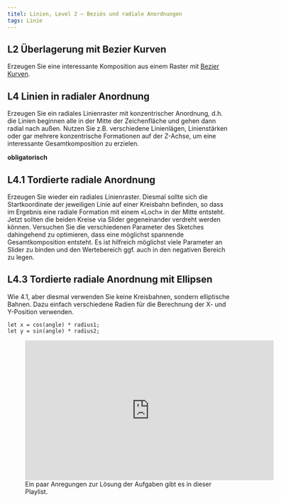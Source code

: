 ```yaml
---
titel: Linien, Level 2 – Beziés und radiale Anordnungen
tags: Linie
---
```


## L2 Überlagerung mit Bezier Kurven
Erzeugen Sie eine interessante Komposition aus einem Raster mit [Bezier Kurven](https://p5js.org/reference/#/p5/bezier).

## L4 Linien in radialer Anordnung
Erzeugen Sie ein radiales Linienraster mit konzentrischer Anordnung, d.h. die Linien beginnen alle in der Mitte der Zeichenfläche und gehen dann radial nach außen. Nutzen Sie z.B. verschiedene Linienlägen, Linienstärken oder gar mehrere konzentrische Formationen auf der Z-Achse, um eine interessante Gesamtkomposition zu erzielen.

**obligatorisch**

## L4.1 Tordierte radiale Anordnung
Erzeugen Sie wieder ein radiales Linienraster. Diesmal sollte sich die Startkoordinate der jeweiligen Linie auf einer Kreisbahn befinden, so dass im Ergebnis eine radiale Formation mit einem «Loch» in der Mitte entsteht. Jetzt sollten die beiden Kreise via Slider gegeneinander verdreht werden können. Versuchen Sie die verschiedenen Parameter des Sketches dahingehend zu optimieren, dass eine möglichst spannende Gesamtkomposition entsteht. Es ist hilfreich möglichst viele Parameter an Slider zu binden und den Wertebereich ggf. auch in den negativen Bereich zu legen.

## L4.3 Tordierte radiale Anordnung mit Ellipsen
Wie 4.1, aber diesmal verwenden Sie keine Kreisbahnen, sondern elliptische Bahnen. Dazu einfach verschiedene Radien für die Berechnung der X- und Y-Position verwenden.

```
let x = cos(angle) * radius1;
let y = sin(angle) * radius2;
```

<figure class="video-container">
<iframe width="560" height="315" src="https://www.youtube.com/embed/videoseries?list=PLfnobFnVauQC54BQkcZs7irvqI9h6Zry1" title="YouTube video player" frameborder="0" allow="accelerometer; autoplay; clipboard-write; encrypted-media; gyroscope; picture-in-picture" allowfullscreen></iframe>
<figcaption>
Ein paar Anregungen zur Lösung der Aufgaben gibt es in dieser Playlist.
</figcaption>
</figure>
